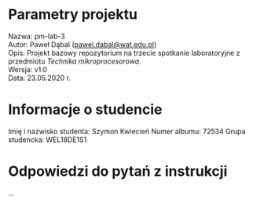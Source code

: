 # Parametry projektu

Nazwa: pm-lab-3  
Autor: Paweł Dąbal (pawel.dabal@wat.edu.pl)  
Opis: Projekt bazowy repozytorium na trzecie spotkanie laboratoryjne z przedmiotu _Technika mikroprocesorowa_.  
Wersja: v1.0  
Data: 23.05.2020 r.

# Informacje o studencie

Imię i nazwisko studenta: Szymon Kwiecień 
Numer albumu: 72534
Grupa studencka: WEL18DE1S1

# Odpowiedzi do pytań z instrukcji
...
